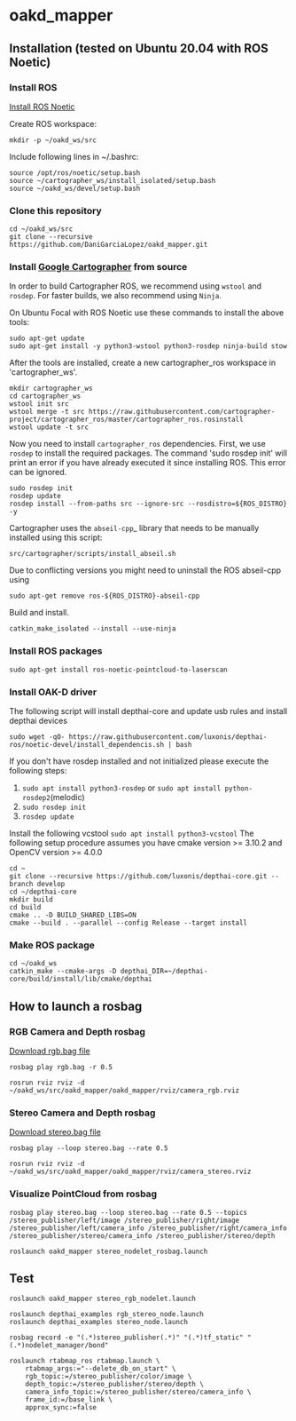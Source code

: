# oakd_mapper

## Installation (tested on Ubuntu 20.04 with ROS Noetic)
### Install ROS
[Install ROS Noetic](http://wiki.ros.org/noetic/Installation/Debian)

Create ROS workspace:
```
mkdir -p ~/oakd_ws/src
```
Include following lines in ~/.bashrc:
```
source /opt/ros/noetic/setup.bash
source ~/cartographer_ws/install_isolated/setup.bash
source ~/oakd_ws/devel/setup.bash
```

### Clone this repository
```
cd ~/oakd_ws/src
git clone --recursive https://github.com/DaniGarciaLopez/oakd_mapper.git
```
### Install [Google Cartographer](https://google-cartographer-ros.readthedocs.io/en/latest/compilation.html) from source

In order to build Cartographer ROS, we recommend using `wstool` and `rosdep`. For faster builds, we also recommend using `Ninja`.

On Ubuntu Focal with ROS Noetic use these commands to install the above tools:

    sudo apt-get update
    sudo apt-get install -y python3-wstool python3-rosdep ninja-build stow

After the tools are installed, create a new cartographer_ros workspace in 'cartographer_ws'.

    mkdir cartographer_ws
    cd cartographer_ws
    wstool init src
    wstool merge -t src https://raw.githubusercontent.com/cartographer-project/cartographer_ros/master/cartographer_ros.rosinstall
    wstool update -t src

Now you need to install ``cartographer_ros`` dependencies.
First, we use ``rosdep`` to install the required packages.
The command 'sudo rosdep init' will print an error if you have already executed it since installing ROS. This error can be ignored.

    sudo rosdep init
    rosdep update
    rosdep install --from-paths src --ignore-src --rosdistro=${ROS_DISTRO} -y

Cartographer uses the `abseil-cpp`_ library that needs to be manually installed using this script:

    src/cartographer/scripts/install_abseil.sh 

Due to conflicting versions you might need to uninstall the ROS abseil-cpp using

    sudo apt-get remove ros-${ROS_DISTRO}-abseil-cpp 

Build and install.

    catkin_make_isolated --install --use-ninja
### Install ROS packages
    sudo apt-get install ros-noetic-pointcloud-to-laserscan
### Install OAK-D driver
The following script will install depthai-core and update usb rules and install depthai devices

```
sudo wget -qO- https://raw.githubusercontent.com/luxonis/depthai-ros/noetic-devel/install_dependencis.sh | bash
```

If you don't have rosdep installed and not initialized please execute the following steps:
1. `sudo apt install python3-rosdep` or `sudo apt install python-rosdep2`(melodic)
2. `sudo rosdep init`
3. `rosdep update`

Install the following vcstool
`sudo apt install python3-vcstool`
The following setup procedure assumes you have cmake version >= 3.10.2 and OpenCV version >= 4.0.0
```
cd ~
git clone --recursive https://github.com/luxonis/depthai-core.git --branch develop
cd ~/depthai-core
mkdir build
cd build
cmake .. -D BUILD_SHARED_LIBS=ON
cmake --build . --parallel --config Release --target install
```
### Make ROS package
```
cd ~/oakd_ws
catkin_make --cmake-args -D depthai_DIR=~/depthai-core/build/install/lib/cmake/depthai
```
## How to launch a rosbag
### RGB Camera and Depth rosbag
[Download rgb.bag file](https://drive.google.com/file/d/1eGRTldzFjD78PDNfp45HhFvUsY3a7vwb/view?usp=sharing)
```
rosbag play rgb.bag -r 0.5
```
```
rosrun rviz rviz -d ~/oakd_ws/src/oakd_mapper/oakd_mapper/rviz/camera_rgb.rviz
```
### Stereo Camera and Depth rosbag
[Download stereo.bag file](https://drive.google.com/file/d/1IaS7RY4khQtgjTO0QRlQkQHQkgRWROx8/view?usp=sharing)
```
rosbag play --loop stereo.bag --rate 0.5
```
```
rosrun rviz rviz -d ~/oakd_ws/src/oakd_mapper/oakd_mapper/rviz/camera_stereo.rviz
```
### Visualize PointCloud from rosbag
```
rosbag play stereo.bag --loop stereo.bag --rate 0.5 --topics /stereo_publisher/left/image /stereo_publisher/right/image /stereo_publisher/left/camera_info /stereo_publisher/right/camera_info /stereo_publisher/stereo/camera_info /stereo_publisher/stereo/depth

```
```
roslaunch oakd_mapper stereo_nodelet_rosbag.launch
```

## Test
```
roslaunch oakd_mapper stereo_rgb_nodelet.launch
```
```
roslaunch depthai_examples rgb_stereo_node.launch 
roslaunch depthai_examples stereo_node.launch 
```
```
rosbag record -e "(.*)stereo_publisher(.*)" "(.*)tf_static" "(.*)nodelet_manager/bond"
```
```
roslaunch rtabmap_ros rtabmap.launch \
    rtabmap_args:="--delete_db_on_start" \
    rgb_topic:=/stereo_publisher/color/image \
    depth_topic:=/stereo_publisher/stereo/depth \
    camera_info_topic:=/stereo_publisher/stereo/camera_info \
    frame_id:=/base_link \
    approx_sync:=false
```
